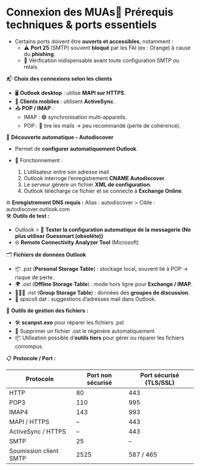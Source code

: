 # Connexion des MUAs🔧 **Prérequis techniques & ports essentiels**

- Certains ports doivent être **ouverts et accessibles**, notamment :
  - ⚠️ **Port 25** (SMTP) souvent **bloqué** par les FAI (ex : Orange) à cause du **phishing**.
  - 🔎 Vérification indispensable avant toute configuration SMTP ou relais.



📬 **Choix des connexions selon les clients**

- 🖥️ **Outlook desktop** : utilise **MAPI sur HTTPS**.
- 📱 **Clients mobiles** : utilisent **ActiveSync**.
- 📤 **POP / IMAP** :
  - IMAP : 🟢 synchronisation multi-appareils.
  - POP : 🔴 tire les mails → peu recommandé (perte de cohérence).



🧭 **Découverte automatique – Autodiscover**

- Permet de **configurer automatiquement Outlook**.
- 🔁 Fonctionnement :

  1.  L’utilisateur entre son adresse mail.
  2.  Outlook interroge l’enregistrement **CNAME Autodiscover**.
  3.  Le serveur génère un fichier **XML de configuration**.
  4.  Outlook télécharge ce fichier et se connecte à **Exchange Online**.



🌐 **Enregistrement DNS requis :** Alias : autodiscover > Cible : autodiscover.outlook.com  
🛠️ **Outils de test :**

- Outlook > 🎯 **Tester la configuration automatique de la messagerie (Ne plus utiliser Guessmart (obsolète))**
- 🌐 **Remote Connectivity Analyzer Tool** (Microsoft)



🗂️ **Fichiers de données Outlook**

- 📦 .pst (**Personal Storage Table**) : stockage local, souvent lié à POP → risque de perte.
- 🌍 .ost (**Offline Storage Table**) : mode hors ligne pour **Exchange / IMAP**.
- 🧑‍🤝‍🧑 .nst (**Group Storage Table**) : données des **groupes de discussion**.
- 📇 spscoll.dat : suggestions d’adresses mail dans Outlook.

🧰 **Outils de gestion des fichiers :**

- 🛠️ **scanpst.exe** pour réparer les fichiers .pst
- 🔄 Supprimer un fichier .ost le régénère automatiquement
- 📦 Utilisation possible d’**outils tiers** pour gérer ou réparer les fichiers corrompus.

📋 **Protocole / Port :**

| **Protocole**          | **Port non sécurisé** | **Port sécurisé (TLS/SSL)** |
|------------------------|-----------------------|-----------------------------|
| HTTP                   | 80                    | 443                         |
| POP3                   | 110                   | 995                         |
| IMAP4                  | 143                   | 993                         |
| MAPI / HTTPS           | –                     | 443                         |
| ActiveSync / HTTPS     | –                     | 443                         |
| SMTP                   | 25                    | –                           |
| Soumission client SMTP | 2525                  | 587 / 465                   |
